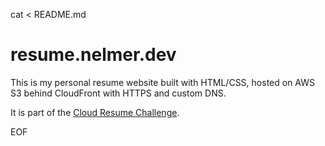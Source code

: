 cat <<EOF > README.md
# resume.nelmer.dev

This is my personal resume website built with HTML/CSS, hosted on AWS S3 behind CloudFront with HTTPS and custom DNS.

It is part of the [Cloud Resume Challenge](https://cloudresumechallenge.dev/).

EOF
